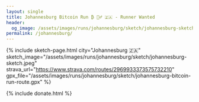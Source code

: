```yaml
---
layout: single
title: Johannesburg Bitcoin Run ₿ 🏃‍♂️ 🇿🇦 - Runner Wanted
header:
  og_image: /assets/images/runs/johannesburg/sketch/johannesburg-sketch.jpeg
permalink: /johannesburg/
---
```


{% include sketch-page.html city="Johannesburg 🇿🇦" sketch_image="/assets/images/runs/johannesburg/sketch/johannesburg-sketch.jpeg" strava_url="https://www.strava.com/routes/2969933373575732210" gpx_file="/assets/images/runs/johannesburg/sketch/johannesburg-bitcoin-run-route.gpx" %} 

{% include donate.html %}  
  
  
